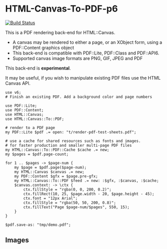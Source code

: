 # HTML-Canvas-To-PDF-p6

[![Build Status](https://travis-ci.org/p6-pdf/HTML-Canvas-To-PDF-p6.svg?branch=master)](https://travis-ci.org/p6-pdf/HTML-Canvas-To-PDF-p6)

This is a PDF rendering back-end for HTML::Canvas.

- A canvas may be rendered to either a page, or an XObject form, using
a PDF::Content graphics object
- This back-end is compatible with PDF::Lite, PDF::Class and PDF::API6.
- Supported canvas image formats are PNG, GIF, JPEG and PDF

This back-end is **experimental**.

It may be useful, if you wish to manipulate existing PDF files
use the HTML Canvas API.

```
use v6;
# Finish an existing PDF. Add a background color and page numbers

use PDF::Lite;
use PDF::Content;
use HTML::Canvas;
use HTML::Canvas::To::PDF;

# render to a PDF page
my PDF::Lite $pdf .= open: "t/render-pdf-test-sheets.pdf";

# use a cache for shared resources such as fonts and images.
# for faster production and smaller multi-page PDF files
my HTML::Canvas::To::PDF::Cache $cache .= new;
my $pages = $pdf.page-count;

for 1 .. $pages -> $page-num {
    my $page = $pdf.page($page-num);
    my HTML::Canvas $canvas .= new;
    my PDF::Content $gfx = $page.pre-gfx;
    my HTML::Canvas::To::PDF $feed .= new: :$gfx, :$canvas, :$cache;
    $canvas.context: -> \ctx {
        ctx.fillStyle = "rgba(0, 0, 200, 0.2)";
        ctx.fillRect(10, 25, $page.width - 20, $page.height - 45);
        ctx.font = "12px Arial";
        ctx.fillStyle = "rgba(50, 50, 200, 0.8)";
        ctx.fillText("Page $page-num/$pages", 550, 15);
    }
}

$pdf.save-as: "tmp/demo.pdf";
```

## Images